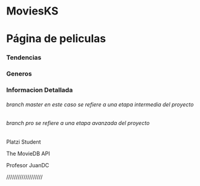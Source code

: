 # MoviesKS

<h1>Página de peliculas</h1>

<h3>Tendencias</h3>
<h3>Generos</h3>
<h3>Informacion Detallada</h3>


<h6>branch master en este caso se refiere a una etapa intermedia del proyecto</h6>
<h6>branch pro se refiere a una etapa avanzada del proyecto</h6>


<p>Platzi Student</p>
<p>The MovieDB API</p>
<p>Profesor JuanDC</p>
///////////////////
